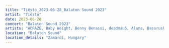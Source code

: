 ```yaml
---
title: "Tiësto_2023-06-28_Balaton Sound 2023"
artist: "Tiësto"
date: 2023-06-28
concert: "Balaton Sound 2023"
artists: "ACRAZE, Baby Weight, Benny Benassi, deadmau5, Aluna, Bassrush Experience, Afrojack, A-Trak, Alec Monopoly, Agents Of Time, Alesso, Adam Beyer, Andrew Bayer, AlleFarben, Apashe"
location: "Balaton Sound"
location_details: "Zamárdi, Hungary"
---
```

